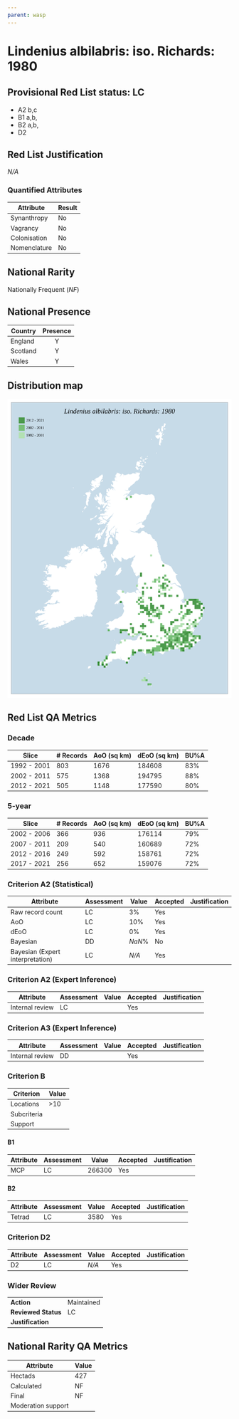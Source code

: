 ```yaml
---
parent: wasp
---
```

# Lindenius albilabris: iso. Richards: 1980

## Provisional Red List status: LC
- A2 b,c
- B1 a,b, 
- B2 a,b, 
- D2

## Red List Justification
*N/A*
### Quantified Attributes
|Attribute|Result|
|---|---|
|Synanthropy|No|
|Vagrancy|No|
|Colonisation|No|
|Nomenclature|No|


## National Rarity
Nationally Frequent (*NF*)

## National Presence
|Country|Presence
|---|:-:|
|England|Y|
|Scotland|Y|
|Wales|Y|


## Distribution map
![](../map/164.svg)

## Red List QA Metrics
### Decade
| Slice | # Records | AoO (sq km) | dEoO (sq km) |BU%A |
|---|---|---|---|---|
|1992 - 2001|803|1676|184608|83%|
|2002 - 2011|575|1368|194795|88%|
|2012 - 2021|505|1148|177590|80%|
### 5-year
| Slice | # Records | AoO (sq km) | dEoO (sq km) |BU%A |
|---|---|---|---|---|
|2002 - 2006|366|936|176114|79%|
|2007 - 2011|209|540|160689|72%|
|2012 - 2016|249|592|158761|72%|
|2017 - 2021|256|652|159076|72%|
### Criterion A2 (Statistical)
|Attribute|Assessment|Value|Accepted|Justification
|---|---|---|---|---|
|Raw record count|LC|3%|Yes||
|AoO|LC|10%|Yes||
|dEoO|LC|0%|Yes||
|Bayesian|DD|*NaN*%|No||
|Bayesian (Expert interpretation)|LC|*N/A*|Yes||
### Criterion A2 (Expert Inference)
|Attribute|Assessment|Value|Accepted|Justification
|---|---|---|---|---|
|Internal review|LC||Yes||
### Criterion A3 (Expert Inference)
|Attribute|Assessment|Value|Accepted|Justification
|---|---|---|---|---|
|Internal review|DD||Yes||
### Criterion B
|Criterion| Value|
|---|---|
|Locations|>10|
|Subcriteria||
|Support||
#### B1
|Attribute|Assessment|Value|Accepted|Justification
|---|---|---|---|---|
|MCP|LC|266300|Yes||
#### B2
|Attribute|Assessment|Value|Accepted|Justification
|---|---|---|---|---|
|Tetrad|LC|3580|Yes||
### Criterion D2
|Attribute|Assessment|Value|Accepted|Justification
|---|---|---|---|---|
|D2|LC|*N/A*|Yes||
### Wider Review
|  |  |
|---|---|
|**Action**|Maintained|
|**Reviewed Status**|LC|
|**Justification**||


## National Rarity QA Metrics
|Attribute|Value|
|---|---|
|Hectads|427|
|Calculated|NF|
|Final|NF|
|Moderation support||



